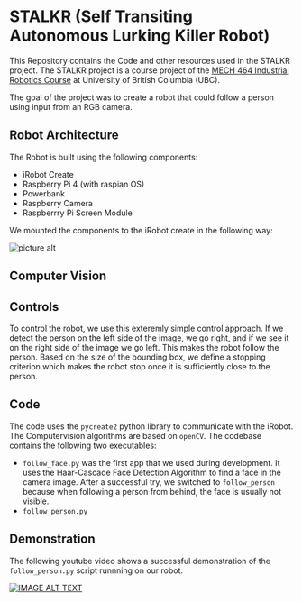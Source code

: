 # STALKR (Self Transiting Autonomous Lurking Killer Robot)
This Repository contains the Code and other resources used in the STALKR project. The STALKR project is a course project of the [MECH 464 Industrial Robotics Course](https://courses.students.ubc.ca/cs/courseschedule?pname=subjarea&tname=subj-course&dept=MECH&course=464) at University of British Columbia (UBC). 

The goal of the project was to create a robot that could follow a person using input from an RGB camera.

## Robot Architecture
The Robot is built using the following components:
* iRobot Create 
* Raspberry Pi 4 (with raspian OS)
* Powerbank
* Raspberry Camera
* Raspberrry Pi Screen Module

We mounted the components to the iRobot create in the following way:

![picture alt](https://github.com/aurelappius/STALKR/blob/master/documentation/images/system_architecture.png "System Architecture")

## Computer Vision

## Controls
To control the robot, we use this exteremly simple control approach. If we detect the person on the left side of the image, we go right, and if we see it on the right side of the image we go left. This makes the robot follow the person. Based on the size of the bounding box, we define a stopping criterion which makes the robot stop once it is sufficiently close to the person.

## Code
The code uses the ```pycreate2``` python library to communicate with the iRobot. The Computervision algorithms are based on ```openCV```. The codebase contains the following two executables:
* ```follow_face.py``` was the first app that we used during development. It uses the Haar-Cascade Face Detection Algorithm to find a face in the camera image. After a successful try, we switched to ```follow_person``` because when following a person from behind, the face is usually not visible. 
* ```follow_person.py``` 

## Demonstration
The following youtube video shows a successful demonstration of the ```follow_person.py``` script runnning on our robot.

[ ![IMAGE ALT TEXT](http://img.youtube.com/vi/n8nV72KoJ5c/0.jpg) ](http://www.youtube.com/watch?v=n8nV72KoJ5c  "MECH 464 Project Video")